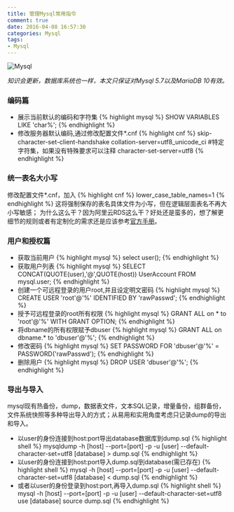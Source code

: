 ```yaml
---
title: 管理Mysql常用指令
comment: true
date: 2016-04-08 16:57:30
categories: Mysql
tags:
- Mysql
---
```


![Mysql](https://labs.mysql.com/common/logos/mysql-logo.svg?v2)

_知识会更新，数据库系统也一样，本文只保证对Mysql 5.7以及MariaDB 10有效。_

### 编码篇
* 展示当前默认的编码和字符集
{% highlight mysql %}
SHOW VARIABLES LIKE  'char%';
{% endhighlight %}
* 修改服务器默认编码,通过修改配置文件*.cnf
{% highlight cnf %}
skip-character-set-client-handshake
collation-server=utf8_unicode_ci  #特定字符集，如果没有特殊要求可以注释
character-set-server=utf8
{% endhighlight %}
### 统一表名大小写
修改配置文件*.cnf，加入
{% highlight cnf %}
lower_case_table_names=1
{% endhighlight %}
这将强制保存的表名具体文件为小写，但在逻辑层面表名不再大小写敏感；
为什么这么干？因为阿里云RDS这么干？好处还是蛮多的，想了解更细节的规则或者有定制化的需求还是应该参考[官方手册](https://dev.mysql.com/doc/refman/5.7/en/identifier-case-sensitivity.html)。

### 用户和授权篇
* 获取当前用户
{% highlight mysql %}
select user();
{% endhighlight %}
* 获取用户列表
{% highlight mysql %}
SELECT CONCAT(QUOTE(user),'@',QUOTE(host)) UserAccount FROM mysql.user;
{% endhighlight %}
* 创建一个可远程登录的用户root,并且设定明文密码
{% highlight mysql %}
CREATE USER 'root'@'%' IDENTIFIED BY 'rawPasswd';
{% endhighlight %}
* 授予可远程登录的root所有权限
{% highlight mysql %}
GRANT ALL on * to 'root'@'%' WITH GRANT OPTION;
{% endhighlight %}
* 将dbname的所有权限赋予dbuser
{% highlight mysql %}
GRANT ALL on dbname.* to 'dbuser'@'%';
{% endhighlight %}
* 修改密码
{% highlight mysql %}
SET PASSWORD FOR 'dbuser'@'%' = PASSWORD('rawPasswd');
{% endhighlight %}
* 删除用户
{% highlight mysql %}
DROP USER 'dbuser'@'%';
{% endhighlight %}
### 导出与导入
mysql现有热备份，dump，数据表文件，文本SQL记录，增量备份，组群备份，文件系统快照等多种导出导入的方式；从易用和实用角度考虑只记录dump的导出和导入。

* 以user的身份连接到host:port导出database数据库到dump.sql
{% highlight shell %}
mysqldump -h [host] --port=[port] -p -u [user] --default-character-set=utf8 [database] > dump.sql
{% endhighlight %}
* 以user的身份连接到host:port导入dump.sql到database(需已存在)
{% highlight shell %}
mysql -h [host] --port=[port] -p -u [user] --default-character-set=utf8 [database] < dump.sql
{% endhighlight %}
* 或者以user的身份登录到host:port,再导入dump.sql
{% highlight shell %}
mysql -h [host] --port=[port] -p -u [user] --default-character-set=utf8 
use [database]
source dump.sql
{% endhighlight %}
